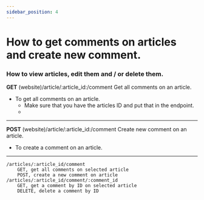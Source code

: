 ```yaml
---
sidebar_position: 4
---
```


# How to get comments on articles and create new comment.

### How to view articles, edit them and / or delete them.


**GET** (website)/article/:article_id:/comment
Get all comments on an article. 
- To get all comments on an article.
    - Make sure that you have the articles ID and put that in the endpoint.
    - 
---
**POST** (website)/article/:article_id:/comment
Create new comment on an article.
- To create a comment on an article.

---
    /articles/:article_id/comment
        GET, get all comments on selected article
        POST, create a new comment on article
    /articles/:article_id/comment/:comment_id
        GET, get a comment by ID on selected article
        DELETE, delete a comment by ID